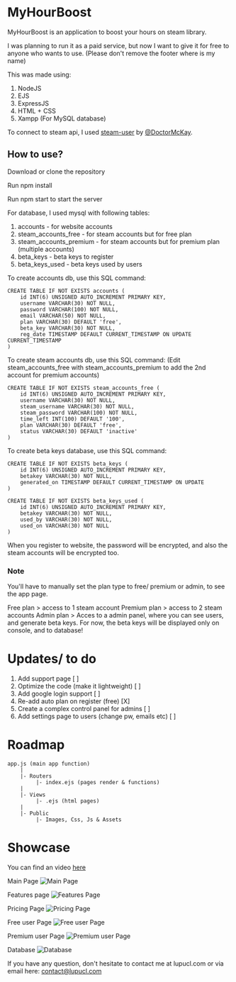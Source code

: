 # MyHourBoost

MyHourBoost is an application to boost your hours on steam library.

I was planning to run it as a paid service, but now I want to give it for free to anyone who wants to use.
(Please don't remove the footer where is my name)

This was made using:
1. NodeJS
2. EJS
3. ExpressJS
4. HTML + CSS
5. Xampp (For MySQL database)

To connect to steam api, I used [steam-user](https://github.com/DoctorMcKay/node-steam-user) by [@DoctorMcKay](https://github.com/DoctorMcKay).

## How to use?
Download or clone the repository

Run npm install

Run npm start to start the server

For database, I used mysql with following tables:

1. accounts - for website accounts
2. steam_accounts_free - for steam accounts but for free plan
3. steam_accounts_premium - for steam accounts but for premium plan (multiple accounts)
4. beta_keys - beta keys to register
5. beta_keys_used - beta keys used by users


To create accounts db, use this SQL command:
```
CREATE TABLE IF NOT EXISTS accounts (
    id INT(6) UNSIGNED AUTO_INCREMENT PRIMARY KEY,
    username VARCHAR(30) NOT NULL,
    password VARCHAR(100) NOT NULL,
    email VARCHAR(50) NOT NULL,
	plan VARCHAR(30) DEFAULT 'free',
	beta_key VARCHAR(30) NOT NULL,
    reg_date TIMESTAMP DEFAULT CURRENT_TIMESTAMP ON UPDATE CURRENT_TIMESTAMP
)
```

To create steam accounts db, use this SQL command:
(Edit steam_accounts_free with steam_accounts_premium to add the 2nd account for premium accounts)
```
CREATE TABLE IF NOT EXISTS steam_accounts_free (
    id INT(6) UNSIGNED AUTO_INCREMENT PRIMARY KEY,
    username VARCHAR(30) NOT NULL,
    steam_username VARCHAR(30) NOT NULL,
    steam_password VARCHAR(100) NOT NULL,
    time_left INT(100) DEFAULT '100',
    plan VARCHAR(30) DEFAULT 'free',
    status VARCHAR(30) DEFAULT 'inactive'
)
```

To create beta keys database, use this SQL command:
```
CREATE TABLE IF NOT EXISTS beta_keys (
    id INT(6) UNSIGNED AUTO_INCREMENT PRIMARY KEY,
    betakey VARCHAR(30) NOT NULL,
    generated_on TIMESTAMP DEFAULT CURRENT_TIMESTAMP ON UPDATE 
)

CREATE TABLE IF NOT EXISTS beta_keys_used (
    id INT(6) UNSIGNED AUTO_INCREMENT PRIMARY KEY,
    betakey VARCHAR(30) NOT NULL,
    used_by VARCHAR(30) NOT NULL,
    used_on VARCHAR(30) NOT NULL
)
```


When you register to website, the password will be encrypted, and also the steam accounts will be encrypted too.

### Note
You'll have to manually set the plan type to free/ premium or admin, to see the app page.

Free plan > access to 1 steam account
Premium plan > access to 2 steam accounts
Admin plan > Acces to a admin panel, where you can see users, and generate beta keys. For now, the beta keys will be displayed only on console, and to database!

# Updates/ to do
1. Add support page [ ]
2. Optimize the code (make it lightweight) [ ]
3. Add google login support [ ]
4. Re-add auto plan on register (free) [X]
5. Create a complex control panel for admins [ ]
6. Add settings page to users (change pw, emails etc) [ ]
# Roadmap
```
app.js (main app function)
    |
    |- Routers
         |- index.ejs (pages render & functions)
    |
    |- Views
         |- .ejs (html pages)
    |
    |- Public
         |- Images, Css, Js & Assets

```

# Showcase
You can find an video [here](https://www.youtube.com/watch?v=sDBT-DZDIy4)



Main Page
![Main Page](showcase/1.png)

Features page
![Features Page](showcase/2.png)

Pricing Page
![Pricing Page](showcase/3.png)

Free user Page
![Free user Page](showcase/4.png)

Premium user Page
![Premium user Page](showcase/5.png)

Database
![Database](showcase/Screenshot_1.png)


If you have any question, don't hesitate to contact me at lupucl.com or via email here: contact@lupucl.com
